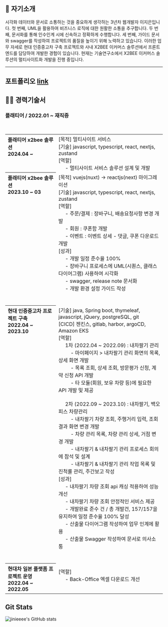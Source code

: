 ## 🚀 자기소개
시각화 데이터와 문서로 소통하는 것을 중요하게 생각하는 3년차 웹개발자 이지은입니다.
첫 번째, UML을 활용하여 비즈니스 로직에 대한 원활한 소통을 추구합니다.
두 번째, 문서화를 통해 인수인계 시에 신속하고 정확하게 수행합니다.
세 번째, 가이드 문서와 swagger를 작성하여 프로젝트의 품질을 높이기 위해 노력하고 있습니다.
이러한 업무 자세로 현대 인증중고차 구축 프로젝트와 사내 X2BEE 이커머스 솔루션에서 프론트 엔드를 담당하여 개발한 경험이 있습니다.
현재는 기술연구소에서 X2BEE 이커머스 솔루션의 멀티사이트화 개발을 진행 중입니다.
<hr />

## 포트폴리오 [link](./portfolio/README.md)

## 👩‍💻 경력기술서

### 플래티어 / 2022.01 ~ 재직중
<br>
<table>
<tr align="left">
<th valign="top">플래티어 x2bee 솔루션<br>2024.04 ~ </th>
<td>
    [목적] 멀티사이트 서비스 <br>
    [기술] javascript, typescript, react, nextjs, zustand <br>
    [역할] <br>
&nbsp&nbsp&nbsp&nbsp - 멀티사이트 서비스 솔루션 설계 및 개발 <br>
</td>
</tr>
<tr align="left">
<th valign="top">플래티어 x2bee 솔루션<br>2023.10 ~ 03</th>
<td valign="top">
   [목적] vuejs(nuxt) -> reactjs(next) 마이그레이션 <br>
   [기술] javascript, typescript, react, nextjs, zustand <br>
   [역할] <br>
&nbsp&nbsp&nbsp&nbsp - 주문/결제 : 장바구니, 배송요청사항 변경 개발 <br>
&nbsp&nbsp&nbsp&nbsp - 회원 : 쿠폰함 개발 <br>
&nbsp&nbsp&nbsp&nbsp - 이벤트 : 이벤트 상세 - 댓글, 쿠폰 다운로드 개발 <br>
   [성과] <br>
&nbsp&nbsp&nbsp&nbsp - 개발 일정 준수율 100%<br>
&nbsp&nbsp&nbsp&nbsp - 장바구니 프로세스에 UML(시퀀스, 클래스 다이어그램) 사용하여 시각화 <br>
&nbsp&nbsp&nbsp&nbsp - swagger, release note 문서화 <br>
&nbsp&nbsp&nbsp&nbsp - 개발 환경 설정 가이드 작성<br>
&nbsp <br> &nbsp
</td>
</tr>
<tr align="left">
<th valign="top">현대 인증중고차 프로젝트 구축<br>2022.04 ~ 2023.10</th>
<td>
   [기술] java, Spring boot, thymeleaf, javascript, jQuery, postgreSQL, git <br>
   [CICD] 젠킨스, gitlab, harbor, argoCD, Amazon EKS <br>
   [역할] <br>
&nbsp&nbsp&nbsp&nbsp 1차 (2022.04 ~ 2022.09) : 내차팔기 관리  <br>
&nbsp&nbsp&nbsp&nbsp&nbsp&nbsp&nbsp&nbsp - 마이페이지 > 내차팔기 관리 화면의 목록, 상세 화면 개발 <br>
&nbsp&nbsp&nbsp&nbsp&nbsp&nbsp&nbsp&nbsp - 목록 조회, 상세 조회, 방문평가 신청, 계약 신청 API 개발 <br>
&nbsp&nbsp&nbsp&nbsp&nbsp&nbsp&nbsp&nbsp - 타 모듈(회원, 보유 차량 등)에 필요한 API 개발 및 제공 <br>
<br>
&nbsp&nbsp&nbsp&nbsp 2차 (2022.09 ~ 2023.10) : 내차팔기, 백오피스 차량관리 <br>
&nbsp&nbsp&nbsp&nbsp&nbsp&nbsp&nbsp&nbsp - 내차팔기 차량 조회, 주행거리 입력, 조회 결과 화면 변경 개발 <br>
&nbsp&nbsp&nbsp&nbsp&nbsp&nbsp&nbsp&nbsp - 차량 관리 목록, 차량 관리 상세, 거점 변경 개발 <br>
&nbsp&nbsp&nbsp&nbsp&nbsp&nbsp&nbsp&nbsp - 내차팔기 & 내차팔기 관리 프로세스 회의에 참석 및 설계 <br>
&nbsp&nbsp&nbsp&nbsp&nbsp&nbsp&nbsp&nbsp - 내차팔기 & 내차팔기 관리 작업 목록 및 진척률 관리, 주간보고 작성 <br>
   [성과] <br>
&nbsp&nbsp&nbsp&nbsp - 내차팔기 차량 조회 api 캐싱 적용하여 성능 개선 <br>
&nbsp&nbsp&nbsp&nbsp - 내차팔기 차량 조회 안정적인 서비스 제공 <br>
&nbsp&nbsp&nbsp&nbsp - 개발완료 준수 건 / 총 개발건, 157/157을 유지하여 일정 준수율 100% 달성 <br>
&nbsp&nbsp&nbsp&nbsp - 산출물 다이어그램 작성하여 업무 인계에 활용 <br>
&nbsp&nbsp&nbsp&nbsp - 산출물 Swagger 작성하여 문서로 의사소통 <br>
&nbsp <br> &nbsp
</td>
</tr>
<tr align="left">
<th>현대차 일본 플랫폼 프로젝트 운영<br>2022.04 ~ 2022.05</th>
<td>
   [역할] <br> 
&nbsp&nbsp&nbsp&nbsp - Back-Office 엑셀 다운로드 개선
&nbsp <br> &nbsp
</td>
</tr>
</table>

<!--
**jinieeee/jinieeee** is a ✨ _special_ ✨ repository because its `README.md` (this file) appears on your GitHub profile.

Here are some ideas to get you started:

- 🔭 I’m currently working on ...
- 🌱 I’m currently learning ...
- 👯 I’m looking to collaborate on ...
- 🤔 I’m looking for help with ...
- 💬 Ask me about ...
- 📫 How to reach me: ...
- 😄 Pronouns: ...
- ⚡ Fun fact: ...
-->
## Git Stats
![jinieeee's GitHub stats](https://github-readme-stats.vercel.app/api?username=jinieeee&show_icons=true&theme=radical)

